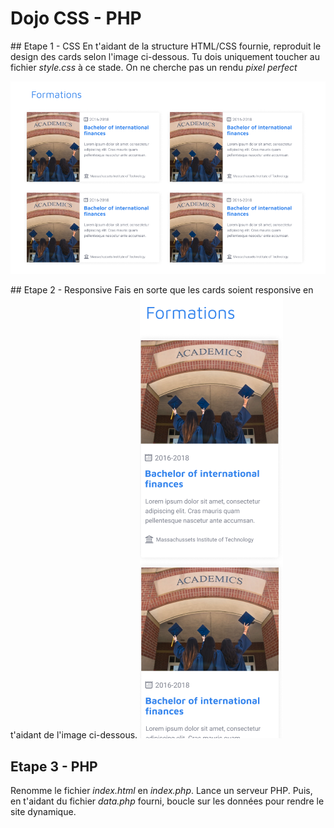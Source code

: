 # Dojo CSS - PHP

## Etape 1 - CSS
En t'aidant de la structure HTML/CSS fournie, reproduit le design des cards selon l'image ci-dessous. Tu dois uniquement toucher au fichier *style.css* à ce stade. On ne cherche pas un rendu *pixel perfect*

![](cssDojo.png)

## Etape 2 - Responsive
Fais en sorte que les cards soient responsive en t'aidant de l'image ci-dessous. 
![](cssDojoResponsive.png)

## Etape 3 - PHP
Renomme le fichier *index.html* en *index.php*. Lance un serveur PHP.
Puis, en t'aidant du fichier *data.php* fourni, boucle sur les données pour rendre le site dynamique.